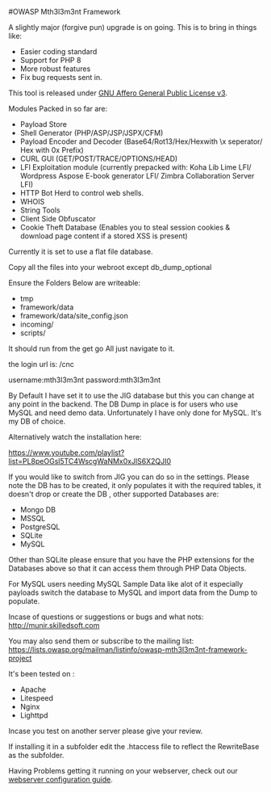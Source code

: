 #OWASP Mth3l3m3nt Framework

A slightly major (forgive pun) upgrade is on going. This is to bring in things like: 
* Easier coding standard
* Support for PHP 8
* More robust features
* Fix bug requests sent in.

This tool is released under  [GNU Affero General Public License v3](http://www.gnu.org/licenses/agpl-3.0.en.html).

Modules Packed in so far are: 
* Payload Store
* Shell Generator (PHP/ASP/JSP/JSPX/CFM)
* Payload Encoder and Decoder (Base64/Rot13/Hex/Hexwith \x seperator/ Hex with 0x Prefix)
* CURL GUI (GET/POST/TRACE/OPTIONS/HEAD)
* LFI Exploitation module (currently prepacked with: Koha Lib Lime LFI/ Wordpress Aspose E-book generator LFI/ Zimbra Collaboration Server LFI)
* HTTP Bot Herd to control web shells. 
* WHOIS
* String Tools 
* Client Side Obfuscator
* Cookie Theft Database (Enables you to steal session cookies & download page content if a stored XSS is present)

Currently it is set to use a flat file database. 

Copy all the files into your webroot except db_dump_optional

Ensure the Folders Below are writeable: 

* tmp
* framework/data
* framework/data/site_config.json
* incoming/
* scripts/

It should run from the get go All just navigate to it.

the login url is: /cnc

username:mth3l3m3nt
password:mth3l3m3nt


By Default I have set it to use the JIG database but this you can change at any point in the backend. 
The DB Dump in place is for users who use MySQL and need demo data. Unfortunately I have only done for MySQL. It's my DB of choice. 

Alternatively watch the installation here: 

https://www.youtube.com/playlist?list=PL8peOGsl5TC4WscgWaNMx0xJlS6X2QJI0

If you would like to switch from JIG you can do so in the settings. Please note the DB has to be created, it only populates it with the required tables, it doesn't drop or create the DB , other supported Databases are: 

* Mongo DB 
* MSSQL
* PostgreSQL
* SQLite
* MySQL

Other than SQLite please ensure that you have the PHP extensions for the Databases above so that it can access them through PHP Data Objects.

For MySQL users needing MySQL Sample Data like alot of it especially payloads switch the database to MySQL and import data from the Dump to populate.

Incase of questions or suggestions or bugs and what nots:
http://munir.skilledsoft.com

You may also send them or subscribe to the mailing list: 
https://lists.owasp.org/mailman/listinfo/owasp-mth3l3m3nt-framework-project

It's been tested on : 

* Apache 
* Litespeed
* Nginx
* Lighttpd

Incase you test on another server please give your review.

If installing it in a subfolder edit the .htaccess file to reflect the RewriteBase as the subfolder.

Having Problems getting it running on your webserver, check out our [webserver configuration guide](https://github.com/alienwithin/OWASP-mth3l3m3nt-framework/wiki/WebServer-Configuration).
